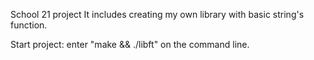 School 21 project
 It includes creating my own library with basic string's function.

Start project:
  enter "make && ./libft" on the command line.
